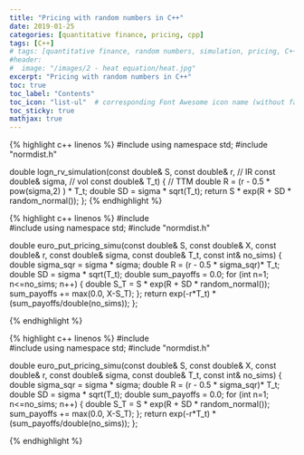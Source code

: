 ```yaml
---
title: "Pricing with random numbers in C++"
date: 2019-01-25
categories: [quantitative finance, pricing, cpp]
tags: [C++]
# tags: [quantitative finance, random numbers, simulation, pricing, C++, cpp]
#header:
#  image: "/images/2 - heat equation/heat.jpg"
excerpt: "Pricing with random numbers in C++"
toc: true
toc_label: "Contents"
toc_icon: "list-ul"  # corresponding Font Awesome icon name (without fa prefix
toc_sticky: true
mathjax: true
---
```




{% highlight c++ linenos %}
#include <cmath>
using namespace std;
#include "normdist.h"

double logn_rv_simulation(const double& S,
					  const double& r,  // IR
					  const double& sigma,  // vol
					  const double& T_t) {  // TTM
   double R = (r - 0.5 * pow(sigma,2) ) * T_t;
   double SD = sigma * sqrt(T_t);
   return S * exp(R + SD * random_normal());
};
{% endhighlight %}



{% highlight c++ linenos %}
#include <cmath>  
#include <algorithm>
using namespace std;
#include "normdist.h"

double euro_put_pricing_simu(const double& S,
					   const double& X,
					   const double& r,
					   const double& sigma,
					   const double& T_t,
					   const int& no_sims) {
    double sigma_sqr = sigma * sigma;
    double R = (r - 0.5 * sigma_sqr)* T_t;
    double SD = sigma * sqrt(T_t);
    double sum_payoffs = 0.0;
    for (int n=1; n<=no_sims; n++) {
	double S_T = S * exp(R + SD * random_normal());
	sum_payoffs += max(0.0, X-S_T);
    };
    return exp(-r*T_t) * (sum_payoffs/double(no_sims));
};

{% endhighlight %}



{% highlight c++ linenos %}
#include <cmath>  
#include <algorithm>
using namespace std;
#include "normdist.h"

double euro_put_pricing_simu(const double& S,
					   const double& X,
					   const double& r,
					   const double& sigma,
					   const double& T_t,
					   const int& no_sims) {
    double sigma_sqr = sigma * sigma;
    double R = (r - 0.5 * sigma_sqr)* T_t;
    double SD = sigma * sqrt(T_t);
    double sum_payoffs = 0.0;
    for (int n=1; n<=no_sims; n++) {
	double S_T = S * exp(R + SD * random_normal());
	sum_payoffs += max(0.0, X-S_T);
    };
    return exp(-r*T_t) * (sum_payoffs/double(no_sims));
};

{% endhighlight %}
